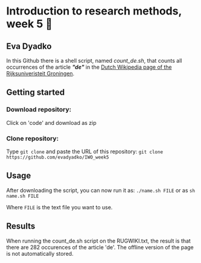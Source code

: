 # Introduction to research methods, week 5 :page_with_curl:
## Eva Dyadko

In this Github there is a shell script, named *count_de.sh*, that counts all occurrences of the article ***"de"*** in the [Dutch Wikipedia page of the Rijksuniveristeit Groningen](https://nl.wikipedia.org/wiki/Rijksuniversiteit_Groningen).


## Getting started
### Download repository:
Click on 'code' and download as zip
### Clone repository:
Type ```git clone``` and paste the URL of this repository:
```git clone https://github.com/evadyadko/IWO_week5```

## Usage
After downloading the script, you can now run it as:
```./name.sh FILE``` or as ```sh name.sh FILE```

Where ```FILE``` is the text file you want to use.

## Results
When running the count_de.sh script on the RUGWIKI.txt, the result is that there are 282 occurences of the article 'de'. 
The offline version of the page is not automatically stored.


